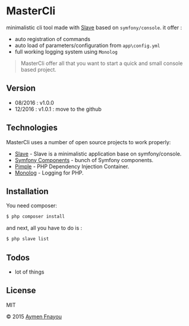 MasterCli
=========

minimalistic cli tool made with [Slave] based on `symfony/console`. it offer :

  - auto registration of commands
  - auto load of parameters/configuration from `app\config.yml` 
  - full working logging system using `Monolog`

> MasterCli offer all that you want to start a quick and small console based project.

## Version
  - 08/2016 : v1.0.0
  - 12/2016 : v1.0.1 : move to the github

## Technologies

MasterCli uses a number of open source projects to work properly:

* [Slave] - Slave is a minimalistic application base on symfony/console.
* [Symfony Components] - bunch of Symfony components.
* [Pimple] - PHP Dependency Injection Container.
* [Monolog] - Logging for PHP.

## Installation

You need composer:

```sh
$ php composer install
```

and next, all you have to do is :

```sh
$ php slave list
```

## Todos

 - lot of things

## License

MIT


© 2015 [Aymen Fnayou]

   [Aymen Fnayou]: <https://aymen-fnayou.com>
   [Slave]: <https://github.com/fnayou/slave>
   [Symfony Components]: <http://symfony.com/fr/components>
   [Pimple]: <http://pimple.sensiolabs.org/>
   [Monolog]: <https://github.com/Seldaek/monolog>

